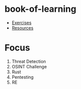 # book-of-learning

- [Exercises](./exercises.md)
- [Resources](./resources.md)

# Focus

1. Threat Detection
2. OSINT Challenge
3. Rust
4. Pentesting
5. RE
